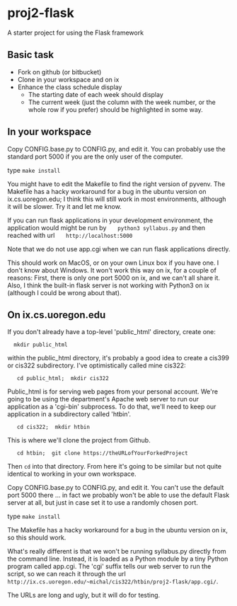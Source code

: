 # proj2-flask
A starter project for using the Flask framework

## Basic task

* Fork on github (or bitbucket)
* Clone in your workspace and on ix
* Enhance the class schedule display
  * The starting date of each week should display
  * The current week (just the column with the week number, or the
    whole row if you prefer) should be highlighted in some way. 

## In your workspace

Copy CONFIG.base.py to CONFIG.py, and edit it. You can probably use
the standard port 5000 if you are the only user of the computer.

type `make install`

You might have to edit the Makefile to find the right version of
pyvenv.  The Makefile has a hacky workaround for a bug in the ubuntu
version on ix.cs.uoregon.edu; I think this will still work in most
environments, although it will be slower.  Try it and let me know. 

If you can run flask applications in your development environment, the
application would might be run by
`   python3 syllabus.py`
and then reached with url
`   http://localhost:5000`

Note that we do not use app.cgi when we can run flask applications
directly. 

This should work on MacOS, or on your own Linux box if you have one. I
don't know about Windows.  It won't work this way on ix, for a couple
of reasons:  First, there is only one port 5000 on ix, and we can't
all share it.  Also, I think the built-in flask server is not working
with Python3 on ix (although I could be wrong about that).

## On ix.cs.uoregon.edu

If you don't already have a top-level 'public_html' directory, create one: 

`  mkdir public_html`

within the public_html directory, it's probably a good idea to create a cis399
or cis322 subdirectory.  I've optimistically called mine cis322: 

`   cd public_html;  mkdir cis322`

Public_html is for serving web pages from your personal account.  We're going to be using the department's Apache web server to run our application as a 'cgi-bin' subprocess.  To do that, we'll need to keep our application in a subdirectory called 'htbin'. 

`   cd cis322;  mkdir htbin`

This is where we'll clone the project from Github.  

`   cd htbin;  git clone https://theURLofYourForkedProject`

Then `cd` into that directory.  From here it's going to be similar but 
not quite identical to working in your own workspace. 

Copy CONFIG.base.py to CONFIG.py, and edit it. You can't use the default
port 5000 there ... in fact we probably won't be able to use the default 
Flask server at all, but just in case set it to use a randomly chosen port.

type `make install`

 The Makefile has a hacky workaround for a bug in the ubuntu
version on ix, so this should work. 

What's really different is that we won't be running syllabus.py directly from the command line.  Instead, it is loaded as a Python module by a tiny Python program called app.cgi.  The 'cgi' suffix tells our web server to run the script, so we can reach it through the url `http://ix.cs.uoregon.edu/~michal/cis322/htbin/proj2-flask/app.cgi/`.  

The URLs are long and ugly, but it will do for testing. 

